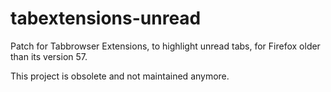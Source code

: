 # tabextensions-unread
Patch for Tabbrowser Extensions, to highlight unread tabs, for Firefox older than its version 57.

This project is obsolete and not maintained anymore.
